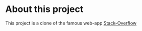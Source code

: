 # About this project

This project is a clone of the famous web-app [Stack-Overflow](https://stackoverflow.com/)
